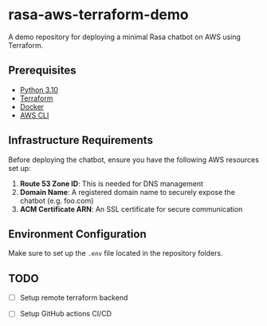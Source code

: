 # rasa-aws-terraform-demo
A demo repository for deploying a minimal Rasa chatbot on AWS using Terraform.

## Prerequisites
- [Python 3.10](https://www.python.org/downloads/release/python-3100/)
- [Terraform](https://developer.hashicorp.com/terraform/install)
- [Docker](https://docs.docker.com/engine/install/)
- [AWS CLI](https://aws.amazon.com/cli/)

## Infrastructure Requirements
Before deploying the chatbot, ensure you have the following AWS resources set up:

1. **Route 53 Zone ID**: This is needed for DNS management
2. **Domain Name**: A registered domain name to securely expose the chatbot (e.g. foo.com)
3. **ACM Certificate ARN**: An SSL certificate for secure communication

## Environment Configuration
Make sure to set up the `.env` file located in the repository folders.

## TODO
- [ ] Setup remote terraform backend
- [ ] Setup GitHub actions CI/CD


